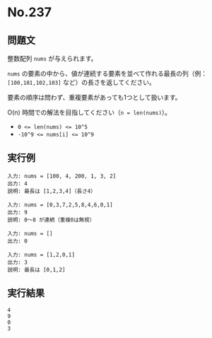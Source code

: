 # No.237

## 問題文

整数配列 `nums` が与えられます。

`nums` の要素の中から、値が連続する要素を並べて作れる最長の列（例：`[100,101,102,103]` など）の長さを返してください。

要素の順序は問わず、重複要素があっても1つとして扱います。

O(n) 時間での解法を目指してください（`n = len(nums)`）。

* `0 <= len(nums) <= 10^5`
* `-10^9 <= nums[i] <= 10^9`

## 実行例

```
入力: nums = [100, 4, 200, 1, 3, 2]
出力: 4
説明: 最長は [1,2,3,4]（長さ4）

入力: nums = [0,3,7,2,5,8,4,6,0,1]
出力: 9
説明: 0～8 が連続（重複0は無視）

入力: nums = []
出力: 0

入力: nums = [1,2,0,1]
出力: 3
説明: 最長は [0,1,2]
```

## 実行結果

```
4
9
0
3
```
